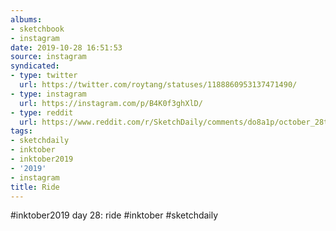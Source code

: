 ```yaml
---
albums:
- sketchbook
- instagram
date: 2019-10-28 16:51:53
source: instagram
syndicated:
- type: twitter
  url: https://twitter.com/roytang/statuses/1188860953137471490/
- type: instagram
  url: https://instagram.com/p/B4K0f3ghXlD/
- type: reddit
  url: https://www.reddit.com/r/SketchDaily/comments/do8a1p/october_28th_tea_set/f5m9m1c/
tags:
- sketchdaily
- inktober
- inktober2019
- '2019'
- instagram
title: Ride
---
```


#inktober2019 day 28: ride #inktober #sketchdaily